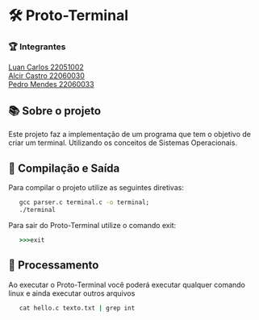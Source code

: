 # :hammer_and_wrench: Proto-Terminal

### :trophy: Integrantes

[Luan Carlos 22051002](https://github.com/luanacarlos) <br/>
[Alcir Castro 22060030](https://github.com/heberkk) <br/>
[Pedro Mendes 22060033](https://github.com/PedroLucasMendes) <br/>

## :books: Sobre o projeto

Este projeto faz a implementação de um programa que tem o objetivo de criar um terminal. Utilizando os conceitos de Sistemas Operacionais.


## :file_folder: Compilação e Saída

Para compilar o projeto utilize as seguintes diretivas:

~~~cmd
   gcc parser.c terminal.c -o terminal;
   ./terminal
~~~
Para sair do Proto-Terminal utilize o comando exit:
~~~cmd
   >>>exit
~~~

## :book: Processamento

Ao executar o Proto-Terminal você poderá executar qualquer comando linux e ainda executar outros arquivos

~~~cmd
   cat hello.c texto.txt | grep int
~~~


